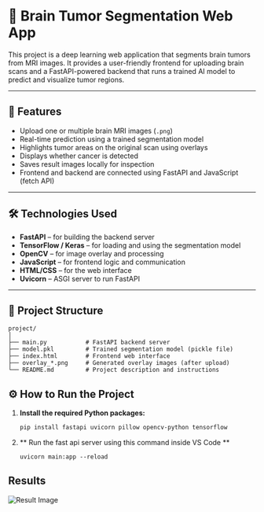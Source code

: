 # 🧠 Brain Tumor Segmentation Web App

This project is a deep learning web application that segments brain tumors from MRI images. It provides a user-friendly frontend for uploading brain scans and a FastAPI-powered backend that runs a trained AI model to predict and visualize tumor regions.

---

## 🚀 Features

- Upload one or multiple brain MRI images (`.png`)
- Real-time prediction using a trained segmentation model
- Highlights tumor areas on the original scan using overlays
- Displays whether cancer is detected
- Saves result images locally for inspection
- Frontend and backend are connected using FastAPI and JavaScript (fetch API)

---

## 🛠️ Technologies Used

- **FastAPI** – for building the backend server
- **TensorFlow / Keras** – for loading and using the segmentation model
- **OpenCV** – for image overlay and processing
- **JavaScript** – for frontend logic and communication
- **HTML/CSS** – for the web interface
- **Uvicorn** – ASGI server to run FastAPI

---

## 📁 Project Structure
 ```text
project/
│
├── main.py           # FastAPI backend server
├── model.pkl         # Trained segmentation model (pickle file)
├── index.html        # Frontend web interface
├── overlay_*.png     # Generated overlay images (after upload)
└── README.md         # Project description and instructions
```



## ⚙️ How to Run the Project

1. **Install the required Python packages:**

   ```bash
   pip install fastapi uvicorn pillow opencv-python tensorflow
2. ** Run the fast api server using this command inside VS Code **
   ```
   uvicorn main:app --reload
   ```
## Results 
![Result Image](https://github.com/TheRealAvocado/Brain-Tumor-Segmentation-Prediction-Web-App/blob/main/backend/overlay_Image-17.png.png)
